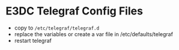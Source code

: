 # E3DC Telegraf Config Files
+ copy to `/etc/telegraf/telegraf.d`
+ replace the variables or create a var file in /etc/defaults/telegraf
+ restart telegraf
